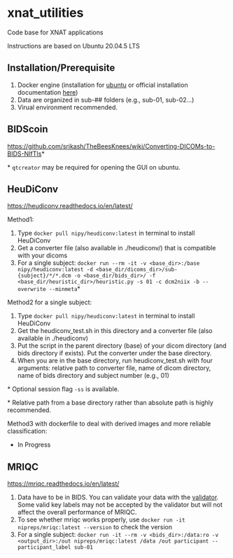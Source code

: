 # xnat_utilities
Code base for XNAT applications

Instructions are based on Ubuntu 20.04.5 LTS

## Installation/Prerequisite
1. Docker engine (installation for [ubuntu](https://github.com/srikash/TheBeesKnees/wiki/Installing-Docker-on-Ubuntu) or official installation documentation [here](https://docs.docker.com/engine/install/))
2. Data are organized in sub-## folders (e.g., sub-01, sub-02...)
3. Virual environment recommended.

## BIDScoin
https://github.com/srikash/TheBeesKnees/wiki/Converting-DICOMs-to-BIDS-NIfTIs*

\* `qtcreator` may be required for opening the GUI on ubuntu.

## HeuDiConv
https://heudiconv.readthedocs.io/en/latest/

Method1:
1. Type `docker pull nipy/heudiconv:latest` in terminal to install HeuDiConv
2. Get a converter file (also available in ./heudiconv/) that is compatible with your dicoms
3. For a single subject: `docker run --rm -it -v <base_dir>:/base nipy/heudiconv:latest -d <base_dir/dicoms_dir>/sub-{subject}/*/*.dcm -o <base_dir/bids_dir>/ -f <base_dir/heuristic_dir>/heuristic.py -s 01 -c dcm2niix -b --overwrite --minmeta`*

Method2 for a single subject:
1. Type `docker pull nipy/heudiconv:latest` in terminal to install HeuDiConv
2. Get the heudiconv_test.sh in this directory and a converter file (also available in ./heudiconv)
3. Put the script in the parent directory (base) of your dicom directory (and bids directory if exists). Put the converter under the base directory.
4. When you are in the base directory, run heudiconv_test.sh with four arguments: relative path to converter file, name of dicom directory, name of bids directory and subject number (e.g., 01)

\* Optional session flag `-ss` is available.

\* Relative path from a base directory rather than absolute path is highly recommended.

Method3 with dockerfile to deal with derived images and more reliable classification: 
- In Progress

## MRIQC
https://mriqc.readthedocs.io/en/latest/
1. Data have to be in BIDS. You can validate your data with the [validator](http://incf.github.io/bids-validator/). Some valid key labels may not be accepted by the validator but will not affect the overall performance of MRIQC.
2. To see whether mriqc works properly, use `docker run -it nipreps/mriqc:latest --version` to check the version
3. For a single subject: `docker run -it --rm -v <bids_dir>:/data:ro -v <output_dir>:/out nipreps/mriqc:latest /data /out participant --participant_label sub-01`




